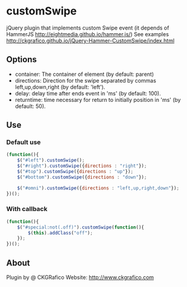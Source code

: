# customSwipe
jQuery plugin that implements custom Swipe event (it depends of HammerJS http://eightmedia.github.io/hammer.js/)
See examples http://ckgrafico.github.io/jQuery-Hammer-CustomSwipe/index.html

## Options
* container: The container of element (by default: parent)
* directions: Direction for the swipe separated by commas left,up,down,right (by default: 'left').
* delay: delay time after ends event in 'ms' (by default: 100).
* returntime:  time necessary for return to initially position in 'ms' (by default: 50).

## Use

### Default use
```javascript
(function(){
	$("#left").customSwipe();
	$("#right").customSwipe({directions : "right"});
	$("#top").customSwipe({directions : "up"});
	$("#bottom").customSwipe({directions : "down"});

	$("#omni").customSwipe({directions : "left,up,right,down"});
})();
```
### With callback
```javascript
(function(){
	$("#special:not(.off)").customSwipe(function(){
		$(this).addClass("off");
	});
})();
```

## About
Plugin by @ CKGRafico
Website: http://www.ckgrafico.com

